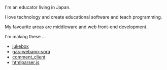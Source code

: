 <style>
  
</style>
<!--
**tanykazy/tanykazy** is a ✨ _special_ ✨ repository because its `README.md` (this file) appears on your GitHub profile.

Here are some ideas to get you started:

- 🔭 I’m currently working on ...
- 🌱 I’m currently learning ...
- 👯 I’m looking to collaborate on ...
- 🤔 I’m looking for help with ...
- 💬 Ask me about ...
- 📫 How to reach me: ...
- 😄 Pronouns: ...
- ⚡ Fun fact: ...
-->

I'm an educator living in Japan.

I love technology and create educational software and teach programming.

My favourite areas are middleware and web front-end development.

I'm making these ...
- [jukebox](github.com/tanykazy/jukebox)
- [gas-webapp-sora](github.com/tanykazy/gas-webapp-sora)
- [comment_client](github.com/tanykazy/comment_client)
- [htmlparser.js](github.com/tanykazy/htmlparser.js)
